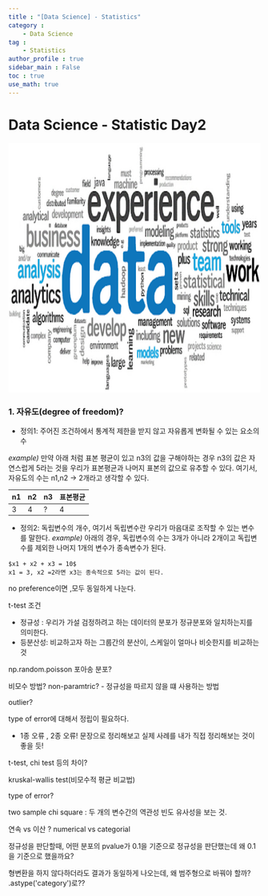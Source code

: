 ```yaml
---
title : "[Data Science] - Statistics"
category :
    - Data Science 
tag : 
    - Statistics
author_profile : true
sidebar_main : False  
toc : true 
use_math: true
---
```


# Data Science - Statistic Day2 

<img src='/assets/datascience.png' width = 1000 height = 500 >

### 1. 자유도(degree of freedom)?
- 정의1: 주어진 조건하에서 통계적 제한을 받지 않고 자유롭게 변화될 수 있는 요소의 수

_example)_ 만약 아래 처럼 표본 평균이 있고 n3의 값을 구해야하는 경우 n3의 값은 자연스럽게 5라는 것을 우리가 표본평균과 나머지 표본의 값으로 유추할 수 있다. 여기서, 자유도의 수는 n1,n2 -> 2개라고 생각할 수 있다.

|n1|n2|n3|표본평균| 
|-|-|-|-|
|3|4|?|4|


- 정의2: 독립변수의 개수, 여기서 독립변수란 우리가 마음대로 조작할 수 있는 변수를 말한다. 
_example)_ 아래의 경우, 독립변수의 수는 3개가 아니라 2개이고 독립변수를 제외한 나머지 1개의 변수가 종속변수가 된다.
```
$x1 + x2 + x3 = 10$
x1 = 3, x2 =2라면 x3는 종속적으로 5라는 값이 된다.
```

no preference이면 ,모두 동일하게 나눈다. 

t-test 조건
- 정규성 : 우리가 가설 검정하려고 하는 데이터의 분포가 정규분포와 일치하는지를 의미한다.
- 등분산성: 비교하고자 하는 그룹간의 분산이, 스케일이 얼마나 비슷한지를 비교하는 것

np.random.poisson 포아송 분포?

비모수 방법? non-paramtric? - 정규성을 따르지 않을 떄 사용하는 방법

outlier? 

type of error에 대해서 정립이 필요하다.
- 1종 오류 , 2종 오류! 문장으로 정리해보고 실제 사례를 내가 직접 정리해보는 것이 좋을 듯!

t-test, chi test 등의 차이?

kruskal-wallis test(비모수적 평균 비교법)

type of error?

two sample chi square : 두 개의 변수간의 역관성 빈도 유사성을 보는 것. 

연속 vs 이산 ? numerical vs categorial

정규성을 판단할때, 어떤 분포의 pvalue가 0.1을 기준으로 정규성을 판단했는데 왜 0.1을 기준으로 했을까요?

형변환을 하지 않다하더라도 결과가 동일하게 나오는데, 왜 범주형으로 바꿔야 할까? .astype('category')로??

